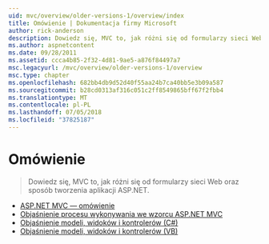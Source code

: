 ```yaml
---
uid: mvc/overview/older-versions-1/overview/index
title: Omówienie | Dokumentacja firmy Microsoft
author: rick-anderson
description: Dowiedz się, MVC to, jak różni się od formularzy sieci Web oraz sposób tworzenia aplikacji ASP.NET.
ms.author: aspnetcontent
ms.date: 09/28/2011
ms.assetid: ccca4b85-2f32-4d81-9ae5-a876f84497a7
msc.legacyurl: /mvc/overview/older-versions-1/overview
msc.type: chapter
ms.openlocfilehash: 682bb4db9d52d40f55aa24b7ca40bb5e3b09a587
ms.sourcegitcommit: b28cd0313af316c051c2ff8549865bff67f2fbb4
ms.translationtype: MT
ms.contentlocale: pl-PL
ms.lasthandoff: 07/05/2018
ms.locfileid: "37825187"
---
```

<a name="overview"></a>Omówienie
====================
> Dowiedz się, MVC to, jak różni się od formularzy sieci Web oraz sposób tworzenia aplikacji ASP.NET.


- [ASP.NET MVC — omówienie](asp-net-mvc-overview.md)
- [Objaśnienie procesu wykonywania we wzorcu ASP.NET MVC](understanding-the-asp-net-mvc-execution-process.md)
- [Objaśnienie modeli, widoków i kontrolerów (C#)](understanding-models-views-and-controllers-cs.md)
- [Objaśnienie modeli, widoków i kontrolerów (VB)](understanding-models-views-and-controllers-vb.md)
